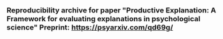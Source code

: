 ### Reproducibility archive for paper "Productive Explanation: A Framework for evaluating explanations in psychological science" Preprint: https://psyarxiv.com/qd69g/
